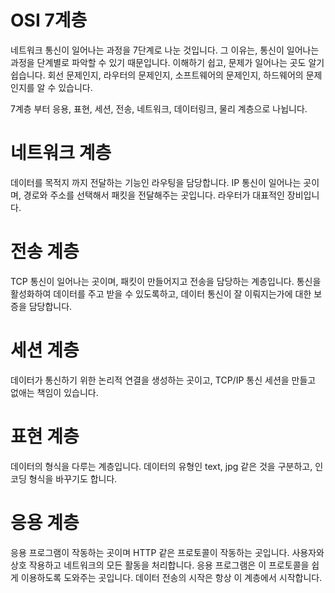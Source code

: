 # OSI 7계층

네트워크 통신이 일어나는 과정을 7단계로 나눈 것입니다. 그 이유는, 통신이 일어나는 과정을 단계별로 파악할 수 있기 때문입니다. 이해하기 쉽고, 문제가 일어나는 곳도 알기 쉽습니다. 회선 문제인지, 라우터의 문제인지, 소프트웨어의 문제인지, 하드웨어의 문제인지를 알 수 있습니다.

7계층 부터 응용, 표현, 세션, 전송, 네트워크, 데이터링크, 물리 계층으로 나뉩니다.

# 네트워크 계층

데이터를 목적지 까지 전달하는 기능인 라우팅을 담당합니다. IP 통신이 일어나는 곳이며, 경로와 주소를 선택해서 패킷을 전달해주는 곳입니다.
라우터가 대표적인 장비입니다.

# 전송 계층

TCP 통신이 일어나는 곳이며, 패킷이 만들어지고 전송을 담당하는 계층입니다. 통신을 활성화하여 데이터를 주고 받을 수 있도록하고, 데이터 통신이 잘 이뤄지는가에 대한 보증을 담당합니다.

# 세션 계층

데이터가 통신하기 위한 논리적 연결을 생성하는 곳이고, TCP/IP 통신 세션을 만들고 없애는 책임이 있습니다.

# 표현 계층

데이터의 형식을 다루는 계층입니다. 데이터의 유형인 text, jpg 같은 것을 구분하고, 인코딩 형식을 바꾸기도 합니다.

# 응용 계층

응용 프로그램이 작동하는 곳이며 HTTP 같은 프로토콜이 작동하는 곳입니다. 사용자와 상호 작용하고 네트워크의 모든 활동을 처리합니다.
응용 프로그램은 이 프로토콜을 쉽게 이용하도록 도와주는 곳입니다. 데이터 전송의 시작은 항상 이 계층에서 시작합니다.
